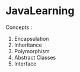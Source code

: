 # JavaLearning

Concepts :
1. Encapsulation
2. Inheritance
3. Polymorphism
4. Abstract Classes
5. Interface
